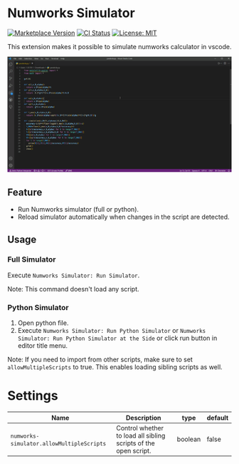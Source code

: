 # Numworks Simulator

[![Marketplace Version](https://vsmarketplacebadges.dev/version-short/k-kuroguro.numworks-simulator.svg)](https://marketplace.visualstudio.com/items?itemName=k-kuroguro.numworks-simulator)
[![CI Status](https://github.com/k-kuroguro/vscode-numworks/actions/workflows/main.yaml/badge.svg)](https://github.com/k-kuroguro/vscode-numworks/actions/workflows/main.yaml)
[![License: MIT](https://img.shields.io/badge/License-MIT-yellow.svg)](https://opensource.org/licenses/MIT)

This extension makes it possible to simulate numworks calculator in vscode.

![demo](./images/demo.gif)

## Feature

 - Run Numworks simulator (full or python).
 - Reload simulator automatically when changes in the script are detected.

## Usage

### Full Simulator

Execute `Numworks Simulator: Run Simulator`.

Note: This command doesn't load any script.

### Python Simulator

 1. Open python file.
 2. Execute `Numworks Simulator: Run Python Simulator` or `Numworks Simulator: Run Python Simulator at the Side` or click run button in editor title menu.

Note: If you need to import from other scripts, make sure to set `allowMultipleScripts` to true. This enables loading sibling scripts as well.

# Settings
| Name                                      | Description                                                     | type    | default |
| ----------------------------------------- | --------------------------------------------------------------- | ------- | ------- |
| `numworks-simulator.allowMultipleScripts` | Control whether to load all sibling scripts of the open script. | boolean | false   |
